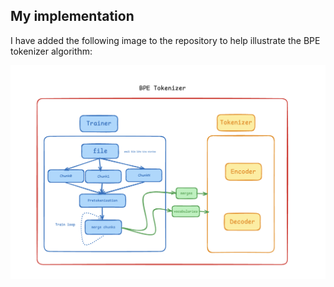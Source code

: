 ## My implementation

I have added the following image to the repository to help illustrate the BPE tokenizer algorithm:

![BPE Tokenizer Diagram](cs336_basics/BPETokenizer.png)
